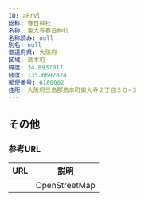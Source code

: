 ```yaml
---
ID: aPrVl
総称: 春日神社
名称: 東大寺春日神社
名称読み: null
別名: null
都道府県: 大阪府
区域: 島本町
緯度: 34.8937017
経度: 135.6692024
郵便番号: 6180002
住所: 大阪府三島郡島本町東大寺２丁目３０−３
---
```


## その他

### 参考URL

| URL | 説明          |
| --- | ------------- |
|     | OpenStreetMap |
